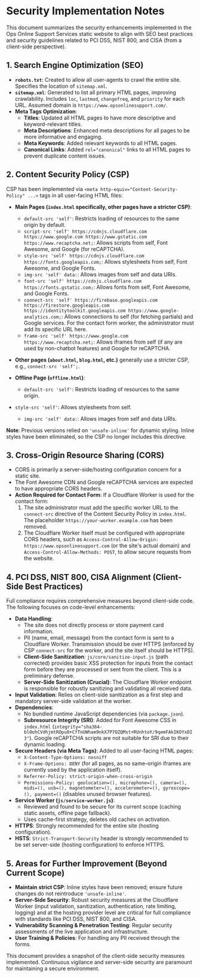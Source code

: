 # Security Implementation Notes

This document summarizes the security enhancements implemented in the Ops Online Support Services static website to align with SEO best practices and security guidelines related to PCI DSS, NIST 800, and CISA (from a client-side perspective).

## 1. Search Engine Optimization (SEO)

*   **`robots.txt`**: Created to allow all user-agents to crawl the entire site. Specifies the location of `sitemap.xml`.
*   **`sitemap.xml`**: Generated to list all primary HTML pages, improving crawlability. Includes `loc`, `lastmod`, `changefreq`, and `priority` for each URL. Assumed domain is `https://www.opsonlinesupport.com/`.
*   **Meta Tags Optimization**:
    *   **Titles**: Updated all HTML pages to have more descriptive and keyword-relevant titles.
    *   **Meta Descriptions**: Enhanced meta descriptions for all pages to be more informative and engaging.
    *   **Meta Keywords**: Added relevant keywords to all HTML pages.
    *   **Canonical Links**: Added `rel="canonical"` links to all HTML pages to prevent duplicate content issues.

## 2. Content Security Policy (CSP)

CSP has been implemented via `<meta http-equiv="Content-Security-Policy" ...>` tags in all user-facing HTML files:

*   **Main Pages (`index.html` specifically, other pages have a stricter CSP)**:
    *   `default-src 'self'`: Restricts loading of resources to the same origin by default.
    *   `script-src 'self' https://cdnjs.cloudflare.com https://www.google.com https://www.gstatic.com https://www.recaptcha.net;`: Allows scripts from self, Font Awesome, and Google (for reCAPTCHA).
    *   `style-src 'self' https://cdnjs.cloudflare.com https://fonts.googleapis.com;`: Allows stylesheets from self, Font Awesome, and Google Fonts.
    *   `img-src 'self' data:`: Allows images from self and data URIs.
    *   `font-src 'self' https://cdnjs.cloudflare.com https://fonts.gstatic.com;`: Allows fonts from self, Font Awesome, and Google Fonts.
    *   `connect-src 'self' https://firebase.googleapis.com https://firestore.googleapis.com https://identitytoolkit.googleapis.com https://www.google-analytics.com;`: Allows connections to self (for fetching partials) and Google services. For the contact form worker, the administrator must add its specific URL here.
    *   `frame-src 'self' https://www.google.com https://www.recaptcha.net;`: Allows iframes from self (if any are used by non-chatbot features) and Google for reCAPTCHA.
*   **Other pages (`about.html`, `blog.html`, etc.)** generally use a stricter CSP, e.g., `connect-src 'self';`.

*   **Offline Page (`offline.html`)**:

    *   `default-src 'self'`: Restricts loading of resources to the same origin.
*   `style-src 'self'`: Allows stylesheets from self.
    *   `img-src 'self' data:`: Allows images from self and data URIs.

**Note**: Previous versions relied on `'unsafe-inline'` for dynamic styling. Inline styles have been eliminated, so the CSP no longer includes this directive.

## 3. Cross-Origin Resource Sharing (CORS)

*   CORS is primarily a server-side/hosting configuration concern for a static site.
*   The Font Awesome CDN and Google reCAPTCHA services are expected to have appropriate CORS headers.
*   **Action Required for Contact Form**: If a Cloudflare Worker is used for the contact form:
    1.  The site administrator must add the specific worker URL to the `connect-src` directive of the Content Security Policy in `index.html`. The placeholder `https://your-worker.example.com` has been removed.
    2.  The Cloudflare Worker itself must be configured with appropriate CORS headers, such as `Access-Control-Allow-Origin: https://www.opsonlinesupport.com` (or the site's actual domain) and `Access-Control-Allow-Methods: POST`, to allow secure requests from the website.

## 4. PCI DSS, NIST 800, CISA Alignment (Client-Side Best Practices)

Full compliance requires comprehensive measures beyond client-side code. The following focuses on code-level enhancements:

*   **Data Handling**:
    *   The site does not directly process or store payment card information.
    *   PII (name, email, message) from the contact form is sent to a Cloudflare Worker. Transmission should be over HTTPS (enforced by CSP `connect-src` for the worker, and the site itself should be HTTPS).
    *   **Client-Side Sanitization**: `js/core/sanitize-input.js` (path corrected) provides basic XSS protection for inputs from the contact form before they are processed or sent from the client. This is a preliminary defense.
    *   **Server-Side Sanitization (Crucial)**: The Cloudflare Worker endpoint is responsible for robustly sanitizing and validating all received data.
*   **Input Validation**: Relies on client-side sanitization as a first step and mandatory server-side validation at the worker.
*   **Dependencies**:
    *   No bundled runtime JavaScript dependencies (via `package.json`).
    *   **Subresource Integrity (SRI)**: Added for Font Awesome CSS in `index.html` (`integrity="sha384-blOohCVdhjmtROpu8+CfTnUWham9nkX7P7OZQMst+RUnhtoY/9qemFAkIKOYxDI3"`). Google reCAPTCHA scripts are not suitable for SRI due to their dynamic loading.
*   **Secure Headers (via Meta Tags)**: Added to all user-facing HTML pages:
    *   `X-Content-Type-Options: nosniff`
    *   `X-Frame-Options: DENY` (for all pages, as no same-origin iframes are currently used by the application itself).
    *   `Referrer-Policy: strict-origin-when-cross-origin`
    *   `Permissions-Policy: geolocation=(), microphone=(), camera=(), midi=(), usb=(), magnetometer=(), accelerometer=(), gyroscope=(), payment=()` (disables unused browser features).
*   **Service Worker (`js/service-worker.js`)**:
    *   Reviewed and found to be secure for its current scope (caching static assets, offline page fallback).
    *   Uses cache-first strategy, deletes old caches on activation.
*   **HTTPS**: Strongly recommended for the entire site (hosting configuration).
*   **HSTS**: `Strict-Transport-Security` header is strongly recommended to be set server-side (hosting configuration) to enforce HTTPS.

## 5. Areas for Further Improvement (Beyond Current Scope)

*   **Maintain strict CSP**: Inline styles have been removed; ensure future changes do not reintroduce `'unsafe-inline'`.
*   **Server-Side Security**: Robust security measures at the Cloudflare Worker (input validation, sanitization, authentication, rate limiting, logging) and at the hosting provider level are critical for full compliance with standards like PCI DSS, NIST 800, and CISA.
*   **Vulnerability Scanning & Penetration Testing**: Regular security assessments of the live application and infrastructure.
*   **User Training & Policies**: For handling any PII received through the forms.

This document provides a snapshot of the client-side security measures implemented. Continuous vigilance and server-side security are paramount for maintaining a secure environment.
